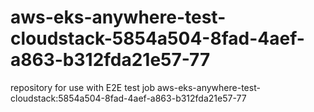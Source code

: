 # aws-eks-anywhere-test-cloudstack-5854a504-8fad-4aef-a863-b312fda21e57-77
repository for use with E2E test job aws-eks-anywhere-test-cloudstack:5854a504-8fad-4aef-a863-b312fda21e57-77
